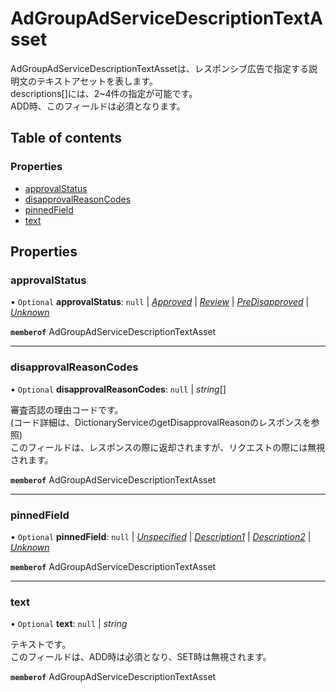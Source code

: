 # AdGroupAdServiceDescriptionTextAsset


<div lang=\"ja\">AdGroupAdServiceDescriptionTextAssetは、レスポンシブ広告で指定する説明文のテキストアセットを表します。<br> descriptions[]には、2~4件の指定が可能です。<br> ADD時、このフィールドは必須となります。</div> 

## Table of contents

### Properties

- [approvalStatus](adgroupadservicedescriptiontextasset.md#approvalstatus)
- [disapprovalReasonCodes](adgroupadservicedescriptiontextasset.md#disapprovalreasoncodes)
- [pinnedField](adgroupadservicedescriptiontextasset.md#pinnedfield)
- [text](adgroupadservicedescriptiontextasset.md#text)

## Properties

### approvalStatus

• `Optional` **approvalStatus**: ``null`` \| [*Approved*](./enums/adgroupadservicetextassetapprovalstatus.md#approved) \| [*Review*](./enums/adgroupadservicetextassetapprovalstatus.md#review) \| [*PreDisapproved*](./enums/adgroupadservicetextassetapprovalstatus.md#predisapproved) \| [*Unknown*](./enums/adgroupadservicetextassetapprovalstatus.md#unknown)

**`memberof`** AdGroupAdServiceDescriptionTextAsset

___

### disapprovalReasonCodes

• `Optional` **disapprovalReasonCodes**: ``null`` \| *string*[]

<div lang=\"ja\">審査否認の理由コードです。<br> (コード詳細は、DictionaryServiceのgetDisapprovalReasonのレスポンスを参照)<br> このフィールドは、レスポンスの際に返却されますが、リクエストの際には無視されます。</div> 

**`memberof`** AdGroupAdServiceDescriptionTextAsset

___

### pinnedField

• `Optional` **pinnedField**: ``null`` \| [*Unspecified*](./enums/adgroupadservicedescriptionpinnedfield.md#unspecified) \| [*Description1*](./enums/adgroupadservicedescriptionpinnedfield.md#description1) \| [*Description2*](./enums/adgroupadservicedescriptionpinnedfield.md#description2) \| [*Unknown*](./enums/adgroupadservicedescriptionpinnedfield.md#unknown)

**`memberof`** AdGroupAdServiceDescriptionTextAsset

___

### text

• `Optional` **text**: ``null`` \| *string*

<div lang=\"ja\">テキストです。<br>このフィールドは、ADD時は必須となり、SET時は無視されます。</div> 

**`memberof`** AdGroupAdServiceDescriptionTextAsset
